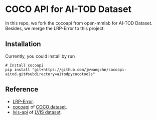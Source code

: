 # COCO API for AI-TOD Dataset

In this repo, we fork the cocoapi from open-mmlab for AI-TOD Dataset. Besides, we merge the LRP-Error to this project.

## Installation

Currently, you could install by run

```shell
# Install cocoapi
pip install "git+https://github.com/jwwangchn/cocoapi-aitod.git#subdirectory=aitodpycocotools"
```

## Reference

* [LRP-Error](https://github.com/kemaloksuz/LRP-Error).
* [cocoapi](https://github.com/cocodataset/cocoapi) of [COCO dataset](http://cocodataset.org/).
* [lvis-api](https://github.com/lvis-dataset/lvis-api) of [LVIS dataset](http://lvisdataset.org).
